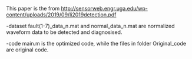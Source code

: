 This paper is the from 
http://sensorweb.engr.uga.edu/wp-content/uploads/2019/09/li2019detection.pdf

-dataset
    fault(1-7)_data_n.mat and normal_data_n.mat are normalized waveform data to be detected and diagnosised.

-code
    main.m is the optimized code, while the files in folder Original_code are original code.
